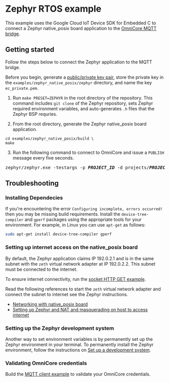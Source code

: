# Zephyr RTOS example

This example uses the Google Cloud IoT Device SDK for Embedded C to connect a Zephyr native_posix board application to the [OmniCore MQTT bridge](https://cloud.google.com/iot/docs/how-tos/mqtt-bridge#iot-core-mqtt-auth-run-cpp).

## Getting started
Follow the steps below to connect the Zephyr application to the MQTT bridge.

Before you begin, generate a [public/private key pair](https://cloud.google.com/iot/docs/how-tos/credentials/keys), store the private key in the `examples/zephyr_native_posix/zephyr` directory, and name the key `ec_private.pem`.

1. Run `make PRESET=ZEPHYR` in the root directory of the repository. This command includes `git clone` of the Zephyr repository, sets Zephyr required environment variables, and auto-generates `.h` files that the Zephyr BSP requries.

2. From the root directory, generate the Zephyr native_posix board application.

```
cd examples/zephyr_native_posix/build \
make
```

3. Run the following command to connect to OmniCore and issue a `PUBLISH` message every five seconds.

<pre>
zephyr/zephyr.exe -testargs -p <i><b>PROJECT_ID</b></i> -d projects/<i><b>PROJECT_ID</b></i>/locations/<i><b>REGION</b></i>/registries/<i><b>REGISTRY_ID</b></i>/devices/<i><b>DEVICE_ID</b></i> -t /REGISTRY_ID/<i><b>DEVICE_ID</b></i>/state
</pre>

## Troubleshooting

### Installing Dependecies 

If you're encountering the error `Configuring incomplete, errors occurred!` then you may be missing build requirements. Install the `device-tree-compiler` and `gperf` packages using the appropriate tools for your environment. For example, in Linux you can use `apt-get` as follows:

```bash
sudo apt-get install device-tree-compiler gperf
```

### Setting up internet access on the native_posix board
By default, the Zephyr application claims IP 192.0.2.1 and is in the same subnet with the `zeth` virtual network adapter at IP 192.0.2.2. This subnet must be connected to the internet. 

To ensure internet connectivity, run the [socket HTTP GET example](https://docs.zephyrproject.org/latest/samples/net/sockets/http_get/README.html).

Read the following references to start the `zeth` virtual network adapter and connect the subnet to internet see the Zephyr instructions.
- [Networking with native_posix board](https://docs.zephyrproject.org/latest/guides/networking/native_posix_setup.html)
- [Setting up Zephyr and NAT and masquerading on host to access internet](https://docs.zephyrproject.org/latest/guides/networking/qemu_setup.html#setting-up-zephyr-and-nat-masquerading-on-host-to-access-internet) 

### Setting up the Zephyr development system

Another way to set environment variables is by permanently set up the Zephyr environment in your terminal. To permanently install the Zephyr environment, follow the instructions on [Set up a development system](https://docs.zephyrproject.org/latest/getting_started/index.html#set-up-a-development-system).

### Validating OmniCore credentials

Build the [MQTT client example](https://github.com/GoogleCloudPlatform/iot-device-sdk-embedded-c/tree/docs_updates/examples/iot_core_mqtt_client) to validate your OmniCore credentials.
